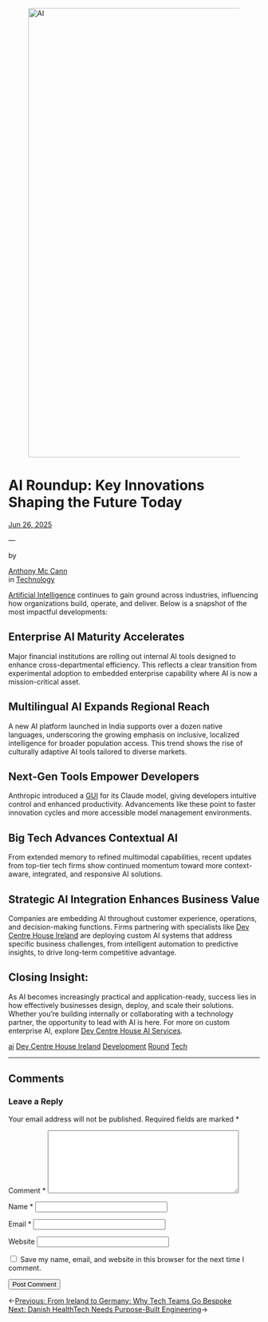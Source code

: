 
<div class="wp-block-group has-global-padding is-layout-constrained wp-block-group-is-layout-constrained" style="margin-bottom:var(--wp--preset--spacing--40);padding-top:var(--wp--preset--spacing--50)">
<figure class="wp-block-post-featured-image" style="margin-bottom:var(--wp--preset--spacing--40);"><img alt="AI" class="attachment-post-thumbnail size-post-thumbnail wp-post-image" decoding="async" fetchpriority="high" height="900" sizes="(max-width: 1600px) 100vw, 1600px" src="https://www.devcentrehouse.eu/blogs/wp-content/uploads/2025/06/fhgwfzddaos.jpg" srcset="https://www.devcentrehouse.eu/blogs/wp-content/uploads/2025/06/fhgwfzddaos.jpg 1600w, https://www.devcentrehouse.eu/blogs/wp-content/uploads/2025/06/fhgwfzddaos-300x169.jpg 300w, https://www.devcentrehouse.eu/blogs/wp-content/uploads/2025/06/fhgwfzddaos-1024x576.jpg 1024w, https://www.devcentrehouse.eu/blogs/wp-content/uploads/2025/06/fhgwfzddaos-768x432.jpg 768w, https://www.devcentrehouse.eu/blogs/wp-content/uploads/2025/06/fhgwfzddaos-1536x864.jpg 1536w" style="object-fit:cover;" width="1600"/></figure>
<div class="wp-block-group is-vertical is-content-justification-stretch is-layout-flex wp-container-core-group-is-layout-6215b345 wp-block-group-is-layout-flex" style="padding-top:0;padding-bottom:0">
<h1 class="wp-block-post-title has-x-large-font-size">AI Roundup: Key Innovations Shaping the Future Today</h1>
<div class="wp-block-template-part">
<div class="wp-block-group has-global-padding is-layout-constrained wp-block-group-is-layout-constrained">
<div class="wp-block-group is-content-justification-left is-layout-flex wp-container-core-group-is-layout-dfe8e91f wp-block-group-is-layout-flex">
<div class="wp-block-post-date"><time datetime="2025-06-26T14:29:54+00:00"><a href="https://www.devcentrehouse.eu/blogs/ai-innovations-shaping-the-future/">Jun 26, 2025</a></time></div>
<p class="has-contrast-2-color has-text-color">—</p>
<p class="has-small-font-size has-contrast-2-color has-text-color">by</p>
<div class="wp-block-post-author-name"><a class="wp-block-post-author-name__link" href="https://www.devcentrehouse.eu/blogs/author/adstar/" target="_self">Anthony Mc Cann</a></div>
<div class="taxonomy-category wp-block-post-terms"><span class="wp-block-post-terms__prefix">in </span><a href="https://www.devcentrehouse.eu/blogs/category/technology/" rel="tag">Technology</a></div>
</div>
</div>
</div>
</div>
</div>
<div class="entry-content alignfull wp-block-post-content has-global-padding is-layout-constrained wp-block-post-content-is-layout-constrained">
<p><a href="https://en.wikipedia.org/wiki/Artificial_intelligence" rel="noreferrer noopener" target="_blank">Artificial Intelligence</a> continues to gain ground across industries, influencing how organizations build, operate, and deliver. Below is a snapshot of the most impactful developments:</p>
<h2 class="wp-block-heading"><strong>Enterprise AI Maturity Accelerates</strong></h2>
<p>Major financial institutions are rolling out internal AI tools designed to enhance cross-departmental efficiency. This reflects a clear transition from experimental adoption to embedded enterprise capability where AI is now a mission-critical asset.</p>
<h2 class="wp-block-heading"><strong>Multilingual AI Expands Regional Reach</strong></h2>
<p>A new AI platform launched in India supports over a dozen native languages, underscoring the growing emphasis on inclusive, localized intelligence for broader population access. This trend shows the rise of culturally adaptive AI tools tailored to diverse markets.</p>
<h2 class="wp-block-heading"><strong>Next-Gen Tools Empower Developers</strong></h2>
<p>Anthropic introduced a <a href="https://en.wikipedia.org/wiki/Graphical_user_interface" rel="noreferrer noopener" target="_blank">GUI</a> for its Claude model, giving developers intuitive control and enhanced productivity. Advancements like these point to faster innovation cycles and more accessible model management environments.</p>
<h2 class="wp-block-heading"><strong>Big Tech Advances Contextual AI</strong></h2>
<p>From extended memory to refined multimodal capabilities, recent updates from top-tier tech firms show continued momentum toward more context-aware, integrated, and responsive AI solutions.</p>
<h2 class="wp-block-heading"><strong>Strategic AI Integration Enhances Business Value</strong></h2>
<p>Companies are embedding AI throughout customer experience, operations, and decision-making functions. Firms partnering with specialists like <a href="https://www.devcentrehouse.eu/en/">Dev Centre House Ireland</a> are deploying custom AI systems that address specific business challenges, from intelligent automation to predictive insights, to drive long-term competitive advantage.</p>
<h2 class="wp-block-heading"><strong>Closing Insight:</strong></h2>
<p>As AI becomes increasingly practical and application-ready, success lies in how effectively businesses design, deploy, and scale their solutions. Whether you’re building internally or collaborating with a technology partner, the opportunity to lead with AI is here. For more on custom enterprise AI, explore <a class="" href="https://www.devcentrehouse.eu/en/services/artificial-intelligence">Dev Centre House AI Services</a>.</p>
<!--— Calendly inline widget begin ---->


<!--— Calendly inline widget end ---->
</div>
<div class="wp-block-group has-global-padding is-layout-constrained wp-block-group-is-layout-constrained" style="margin-top:var(--wp--preset--spacing--40);padding-bottom:var(--wp--preset--spacing--50)">
<div class="taxonomy-post_tag is-style-pill wp-block-post-terms"><a href="https://www.devcentrehouse.eu/blogs/tag/ai/" rel="tag">ai</a><span class="wp-block-post-terms__separator"> </span><a href="https://www.devcentrehouse.eu/blogs/tag/dev-centre-house-ireland/" rel="tag">Dev Centre House Ireland</a><span class="wp-block-post-terms__separator"> </span><a href="https://www.devcentrehouse.eu/blogs/tag/development/" rel="tag">Development</a><span class="wp-block-post-terms__separator"> </span><a href="https://www.devcentrehouse.eu/blogs/tag/round/" rel="tag">Round</a><span class="wp-block-post-terms__separator"> </span><a href="https://www.devcentrehouse.eu/blogs/tag/tech/" rel="tag">Tech</a></div>
<div class="wp-block-group has-global-padding is-layout-constrained wp-block-group-is-layout-constrained">
<div aria-hidden="true" class="wp-block-spacer" style="height:var(--wp--preset--spacing--40)">
</div>
<hr class="wp-block-separator has-text-color has-contrast-3-color has-alpha-channel-opacity has-contrast-3-background-color has-background is-style-wide" style="margin-bottom:var(--wp--preset--spacing--40)"/>
<div class="wp-block-comments wp-block-comments-query-loop">
<h2 class="wp-block-heading">Comments</h2>
<div class="comment-respond wp-block-post-comments-form" id="respond" style="padding-top:var(--wp--preset--spacing--20);padding-bottom:var(--wp--preset--spacing--20);">
<h3 class="comment-reply-title" id="reply-title">Leave a Reply <small><a href="/blogs/ai-innovations-shaping-the-future/#respond" id="cancel-comment-reply-link" rel="nofollow" style="display:none;">Cancel reply</a></small></h3><form action="https://www.devcentrehouse.eu/blogs/wp-comments-post.php" class="comment-form" id="commentform" method="post" novalidate=""><p class="comment-notes"><span id="email-notes">Your email address will not be published.</span> <span class="required-field-message">Required fields are marked <span class="required">*</span></span></p><p class="comment-form-comment"><label for="comment">Comment <span class="required">*</span></label> <textarea cols="45" id="comment" maxlength="65525" name="comment" required="" rows="8"></textarea></p><p class="comment-form-author"><label for="author">Name <span class="required">*</span></label> <input autocomplete="name" id="author" maxlength="245" name="author" required="" size="30" type="text" value=""/></p>
<p class="comment-form-email"><label for="email">Email <span class="required">*</span></label> <input aria-describedby="email-notes" autocomplete="email" id="email" maxlength="100" name="email" required="" size="30" type="email" value=""/></p>
<p class="comment-form-url"><label for="url">Website</label> <input autocomplete="url" id="url" maxlength="200" name="url" size="30" type="url" value=""/></p>
<p class="comment-form-cookies-consent"><input id="wp-comment-cookies-consent" name="wp-comment-cookies-consent" type="checkbox" value="yes"/> <label for="wp-comment-cookies-consent">Save my name, email, and website in this browser for the next time I comment.</label></p>
<input class="agr-recaptcha-response" name="g-recaptcha-response" type="hidden" value=""/><script>
                function wpcaptcha_captcha(){
                    grecaptcha.execute("6LcqUfIqAAAAAGsZpRiaxTHv4zNpIeTivYdNQsZI", {action: "submit"}).then(function(token) {
                        var captchas = document.querySelectorAll(".agr-recaptcha-response");
                        captchas.forEach(function(captcha) {
                            captcha.value = token;
                        });
                    });
                }
                </script><script id="wpcaptcha-recaptcha-js" src="https://www.google.com/recaptcha/api.js?onload=wpcaptcha_captcha&amp;render=6LcqUfIqAAAAAGsZpRiaxTHv4zNpIeTivYdNQsZI&amp;ver=1.29"></script><p class="form-submit wp-block-button"><input class="wp-block-button__link wp-element-button" id="submit" name="submit" type="submit" value="Post Comment"/> <input id="comment_post_ID" name="comment_post_ID" type="hidden" value="2043"/>
<input id="comment_parent" name="comment_parent" type="hidden" value="0"/>
</p></form> </div><!-- #respond -->
</div>
<nav aria-label="Posts" class="wp-block-group is-content-justification-space-between is-nowrap is-layout-flex wp-container-core-group-is-layout-c08a3ef2 wp-block-group-is-layout-flex" style="padding-top:var(--wp--preset--spacing--40);padding-bottom:var(--wp--preset--spacing--40)">
<div class="post-navigation-link-previous wp-block-post-navigation-link"><span aria-hidden="true" class="wp-block-post-navigation-link__arrow-previous is-arrow-arrow">←</span><a href="https://www.devcentrehouse.eu/blogs/tech-ireland-germany-bespoke-solutions/" rel="prev"><span class="post-navigation-link__label">Previous: </span> <span class="post-navigation-link__title">From Ireland to Germany: Why Tech Teams Go Bespoke</span></a></div>
<div class="post-navigation-link-next wp-block-post-navigation-link"><a href="https://www.devcentrehouse.eu/blogs/danish-healthtech-needs-purpose-built-engineering/" rel="next"><span class="post-navigation-link__label">Next: </span> <span class="post-navigation-link__title">Danish HealthTech Needs Purpose-Built Engineering</span></a><span aria-hidden="true" class="wp-block-post-navigation-link__arrow-next is-arrow-arrow">→</span></div>
</nav>
</div>
</div>
